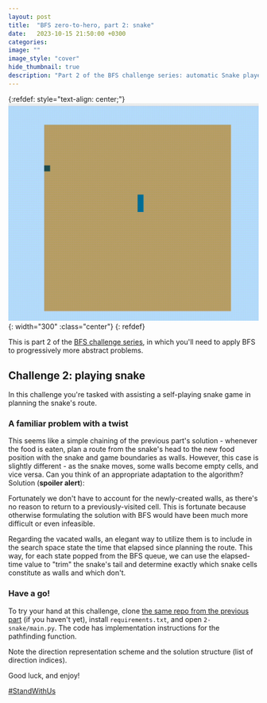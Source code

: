 ```yaml
---
layout: post
title:  "BFS zero-to-hero, part 2: snake"
date:   2023-10-15 21:50:00 +0300
categories:
image: ""
image_style: "cover"
hide_thumbnail: true
description: "Part 2 of the BFS challenge series: automatic Snake player"
---
```


{:refdef: style="text-align: center;"}
![Using BFS to solve a maze](/assets/bfs-zero-to-hero/snake_bfs.gif){: width="300" :class="center"}
{: refdef}

This is part 2 of the [BFS challenge series](/2023/09/30/bfs-zero-to-hero-1), in which you'll need to apply
BFS to progressively more abstract problems.

## Challenge 2: playing snake
In this challenge you're tasked with assisting a self-playing snake game in planning the snake's route.

### A familiar problem with a twist
This seems like a simple chaining of the previous part's solution - whenever the food is eaten,
plan a route from the snake's head to the new food position with the snake and game boundaries as walls.
However, this case is slightly different - as the snake moves, some walls become empty cells, and vice versa.
Can you think of an appropriate adaptation to the algorithm? Solution (**spoiler alert**):

<div class="spoiler">
<p>Fortunately we don't have to account for the newly-created walls, as there's no reason to return
to a previously-visited cell. This is fortunate because otherwise formulating the solution with BFS
would have been much more difficult or even infeasible.</p>
<p>Regarding the vacated walls, an elegant way to utilize them is to include in the search space state
the time that elapsed since planning the route. This way, for each state popped from the BFS queue,
we can use the elapsed-time value to "trim" the snake's tail and determine exactly which snake
cells constitute as walls and which don't.</p>
</div>

### Have a go!
To try your hand at this challenge, clone [the same repo from the previous part](https://github.com/andersource/bfs-zero-to-hero) (if you haven't yet),
install `requirements.txt`, and open `2-snake/main.py`. The code has implementation instructions for the pathfinding function.

Note the direction representation scheme and the solution structure (list of direction indices).

Good luck, and enjoy!

[#StandWithUs](https://www.instagram.com/standwithus/)


